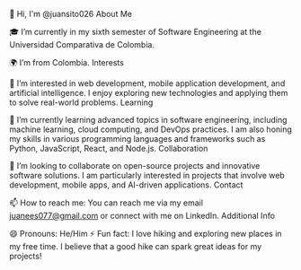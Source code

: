 👋 Hi, I'm @juansito026
About Me

🎓 I’m currently in my sixth semester of Software Engineering at the Universidad Comparativa de Colombia.

🌍 I’m from Colombia.
Interests

👀 I’m interested in web development, mobile application development, and artificial intelligence. I enjoy exploring new technologies and applying them to solve real-world problems.
Learning

🌱 I’m currently learning advanced topics in software engineering, including machine learning, cloud computing, and DevOps practices. I am also honing my skills in various programming languages and frameworks such as Python, JavaScript, React, and Node.js.
Collaboration

💞️ I’m looking to collaborate on open-source projects and innovative software solutions. I am particularly interested in projects that involve web development, mobile apps, and AI-driven applications.
Contact

📫 How to reach me: You can reach me via my email juanees077@gmail.com or connect with me on LinkedIn.
Additional Info

😄 Pronouns: He/Him
⚡ Fun fact: I love hiking and exploring new places in my free time. I believe that a good hike can spark great ideas for my projects!

